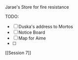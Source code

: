 Jarae's Store for fire resistance

TODO:
- [ ] Duska's address to Mortos
- [ ] Notice Board
- [ ] Map for Aime
- [ ] 


[[Session 7]]